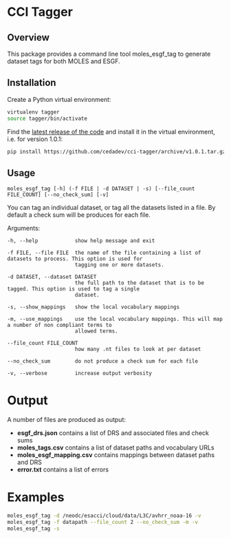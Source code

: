 # CCI Tagger

## Overview

This package provides a command line tool moles_esgf_tag to generate dataset
tags for both MOLES and ESGF.

## Installation

Create a Python virtual environment:

```bash
virtualenv tagger
source tagger/bin/activate
```

Find the [latest release of the code](https://github.com/cedadev/cci-tagger/releases) and install it in the virtual environment, i.e. for version 1.0.1:

```bash
pip install https://github.com/cedadev/cci-tagger/archive/v1.0.1.tar.gz
```

## Usage

```
moles_esgf_tag [-h] (-f FILE | -d DATASET | -s) [--file_count FILE_COUNT] [--no_check_sum] [-v]
```

You can tag an individual dataset, or tag all the datasets listed in a file. By default a check sum will be produces for each file.

Arguments:

    -h, --help            show help message and exit

    -f FILE, --file FILE  the name of the file containing a list of datasets to process. This option is used for
                          tagging one or more datasets.

    -d DATASET, --dataset DATASET
                          the full path to the dataset that is to be tagged. This option is used to tag a single
                          dataset.

    -s, --show_mappings   show the local vocabulary mappings

    -m, --use_mappings    use the local vocabulary mappings. This will map a number of non compliant terms to
                          allowed terms.

    --file_count FILE_COUNT
                          how many .nt files to look at per dataset

    --no_check_sum        do not produce a check sum for each file

    -v, --verbose         increase output verbosity


# Output

A number of files are produced as output:
*  __esgf_drs.json__ contains a list of DRS and associated files and check sums
*  __moles_tags.csv__ contains a list of dataset paths and vocabulary URLs
*  __moles_esgf_mapping.csv__ contains mappings between dataset paths and DRS
*  __error.txt__ contains a list of errors

# Examples

```bash
moles_esgf_tag -d /neodc/esacci/cloud/data/L3C/avhrr_noaa-16 -v
moles_esgf_tag -f datapath --file_count 2 --no_check_sum -m -v
moles_esgf_tag -s
```

